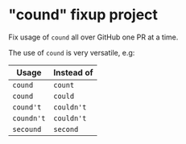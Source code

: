 # "cound" fixup project

Fix usage of `cound` all over GitHub one PR at a time.

The use of `cound` is very versatile, e.g:

| Usage        | Instead of   |
| ------------ | ------------ |
| `cound`      | `count`      |
| `cound`      | `could`      |
| `cound't`    | `couldn't`   |
| `coundn't`   | `couldn't`   |
| `secound`    | `second`     |
